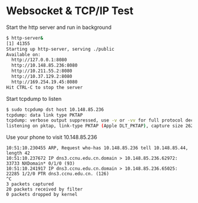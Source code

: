 # Websocket & TCP/IP Test

Start the http server and run in background

```bash
$ http-server&
[1] 41355
Starting up http-server, serving ./public
Available on:
  http://127.0.0.1:8080
  http://10.148.85.236:8080
  http://10.211.55.2:8080
  http://10.37.129.2:8080
  http://169.254.19.45:8080
Hit CTRL-C to stop the server
```

Start tcpdump to listen

```bash
$ sudo tcpdump dst host 10.148.85.236
tcpdump: data link type PKTAP
tcpdump: verbose output suppressed, use -v or -vv for full protocol decode
listening on pktap, link-type PKTAP (Apple DLT_PKTAP), capture size 262144 bytes
```

Use your phone to visit 10.148.85.236

```
10:51:10.230455 ARP, Request who-has 10.148.85.236 tell 10.148.85.44, length 42
10:51:10.237672 IP dns3.ccnu.edu.cn.domain > 10.148.85.236.62972: 33733 NXDomain* 0/1/0 (93)
10:51:10.241917 IP dns3.ccnu.edu.cn.domain > 10.148.85.236.65025: 22285 1/2/0 PTR dns3.ccnu.edu.cn. (126)
^C
3 packets captured
20 packets received by filter
0 packets dropped by kernel
```
